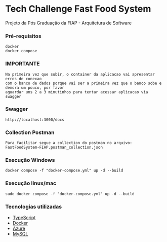 # Tech Challenge Fast Food System

Projeto da Pós Graduação da FIAP - Arquitetura de Software

### Pré-requisitos
```
docker
docker compose
```

### IMPORTANTE
``` 
Na primeira vez que subir, o container da aplicacao vai apresentar erros de conexao
com o banco de dados porque vai ser a primeira vez que o banco sobe e demora um pouco, por favor
aguardar uns 2 a 3 minutinhos para tentar acessar aplicacao via swagger
```

### Swagger
```
http://localhost:3000/docs
```
### Collection Postman
```
Para facilitar segue a collection do postman no arquivo: 
FastFoodSystem-FIAP.postman_collection.json
```

### Execução Windows
```
docker compose -f "docker-compose.yml" up -d --build
```

### Execução linux/mac
```
sudo docker compose -f "docker-compose.yml" up -d --build
```

### Tecnologias utilizadas

* [TypeScript](https://www.typescriptlang.org)
* [Docker](https://www.docker.com)
* [Azure](https://azure.microsoft.com/pt-br/products/mysql)
* [MySQL](https://www.mysql.com)

